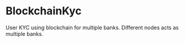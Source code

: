 # BlockchainKyc

User KYC using blockchain for multiple banks.
Different nodes acts as multiple banks.

